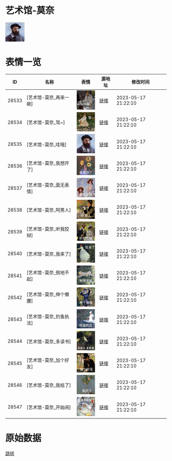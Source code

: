 # 艺术馆-莫奈

<img src="./cover.png" height="60" alt="cover" />

# 表情一览

|ID|名称|表情|源地址|修改时间|
|----|----|----|----|----|
|28533|[艺术馆-莫奈_再来一碗]|<img src="./pic/028533_%5B艺术馆-莫奈_再来一碗%5D.png" height="60" alt="再来一碗"/>|[链接](https://i0.hdslb.com/bfs/garb/4b20755e71d7cc9483c862b8695bd0495a7688de.png)|2023-05-17 21:22:10|
|28534|[艺术馆-莫奈_驾~]|<img src="./pic/028534_%5B艺术馆-莫奈_驾~%5D.png" height="60" alt="驾~"/>|[链接](https://i0.hdslb.com/bfs/garb/e3aa7baed99d54553ebaafe7a08e75e0858024e5.png)|2023-05-17 21:22:10|
|28535|[艺术馆-莫奈_哇哦]|<img src="./pic/028535_%5B艺术馆-莫奈_哇哦%5D.png" height="60" alt="哇哦"/>|[链接](https://i0.hdslb.com/bfs/garb/6988fd4da666e25ada8391ab6fd9704c15009648.png)|2023-05-17 21:22:10|
|28536|[艺术馆-莫奈_我想开了]|<img src="./pic/028536_%5B艺术馆-莫奈_我想开了%5D.png" height="60" alt="我想开了"/>|[链接](https://i0.hdslb.com/bfs/garb/927fd6264f4768bd708fcd4868aefc2f8ae4c648.png)|2023-05-17 21:22:10|
|28537|[艺术馆-莫奈_面无表情]|<img src="./pic/028537_%5B艺术馆-莫奈_面无表情%5D.png" height="60" alt="面无表情"/>|[链接](https://i0.hdslb.com/bfs/garb/e983149d0a3ed220c93e8dafc3d3f3f2ea82cef7.png)|2023-05-17 21:22:10|
|28538|[艺术馆-莫奈_呵男人]|<img src="./pic/028538_%5B艺术馆-莫奈_呵男人%5D.png" height="60" alt="呵男人"/>|[链接](https://i0.hdslb.com/bfs/garb/652caf74900e2e8d2a8d731bbb045be26f1feda8.png)|2023-05-17 21:22:10|
|28539|[艺术馆-莫奈_听我狡辩]|<img src="./pic/028539_%5B艺术馆-莫奈_听我狡辩%5D.png" height="60" alt="听我狡辩"/>|[链接](https://i0.hdslb.com/bfs/garb/2123cee81f214e6c5430be24171eae28a540d95f.png)|2023-05-17 21:22:10|
|28540|[艺术馆-莫奈_我来了]|<img src="./pic/028540_%5B艺术馆-莫奈_我来了%5D.png" height="60" alt="我来了"/>|[链接](https://i0.hdslb.com/bfs/garb/cd9a984871b875d5f46bd53d2fa2e6a3ba961402.png)|2023-05-17 21:22:10|
|28541|[艺术馆-莫奈_倒地不起]|<img src="./pic/028541_%5B艺术馆-莫奈_倒地不起%5D.png" height="60" alt="倒地不起"/>|[链接](https://i0.hdslb.com/bfs/garb/35f79da4e549f556bb204a2a2952538d6f899579.png)|2023-05-17 21:22:10|
|28542|[艺术馆-莫奈_伸个懒腰]|<img src="./pic/028542_%5B艺术馆-莫奈_伸个懒腰%5D.png" height="60" alt="伸个懒腰"/>|[链接](https://i0.hdslb.com/bfs/garb/1ce177796ddc98e96f1b8c17a7c4e40245e9c09c.png)|2023-05-17 21:22:10|
|28543|[艺术馆-莫奈_钓鱼执法]|<img src="./pic/028543_%5B艺术馆-莫奈_钓鱼执法%5D.png" height="60" alt="钓鱼执法"/>|[链接](https://i0.hdslb.com/bfs/garb/0c3ac38cc83445c2581c37e9aec502e21d1c0ae0.png)|2023-05-17 21:22:10|
|28544|[艺术馆-莫奈_多读书]|<img src="./pic/028544_%5B艺术馆-莫奈_多读书%5D.png" height="60" alt="多读书"/>|[链接](https://i0.hdslb.com/bfs/garb/c9d08f64432f78daf467857d6587444fd05423f3.png)|2023-05-17 21:22:10|
|28545|[艺术馆-莫奈_加个好友]|<img src="./pic/028545_%5B艺术馆-莫奈_加个好友%5D.png" height="60" alt="加个好友"/>|[链接](https://i0.hdslb.com/bfs/garb/1f24def08e946c84b5f977c3ce7e70cc02902c15.png)|2023-05-17 21:22:10|
|28546|[艺术馆-莫奈_我枯了]|<img src="./pic/028546_%5B艺术馆-莫奈_我枯了%5D.png" height="60" alt="我枯了"/>|[链接](https://i0.hdslb.com/bfs/garb/3fb171a3395186cc572ea3bf761dfcc397fd5261.png)|2023-05-17 21:22:10|
|28547|[艺术馆-莫奈_开始闹]|<img src="./pic/028547_%5B艺术馆-莫奈_开始闹%5D.png" height="60" alt="开始闹"/>|[链接](https://i0.hdslb.com/bfs/garb/ca9b2a85e42aed4846d84ec5d9e3d25fa186c940.png)|2023-05-17 21:22:10|

# 原始数据

[跳转](./raw.json)

